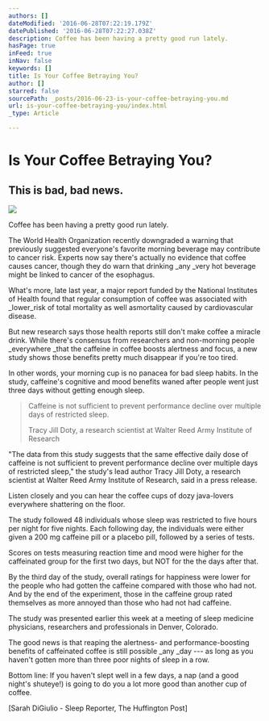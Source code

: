 ```yaml
---
authors: []
dateModified: '2016-06-28T07:22:19.179Z'
datePublished: '2016-06-28T07:22:27.038Z'
description: Coffee has been having a pretty good run lately.
hasPage: true
inFeed: true
inNav: false
keywords: []
title: Is Your Coffee Betraying You?
author: []
starred: false
sourcePath: _posts/2016-06-23-is-your-coffee-betraying-you.md
url: is-your-coffee-betraying-you/index.html
_type: Article

---
```

# Is Your Coffee Betraying You?

## This is bad, bad news.
![](https://imgflo.herokuapp.com/graph/vahj1ThiexotieMo/7f829e172b50a4ee560c159d8502cddd/croprotate.jpg?cropheight=4816&cropwidth=7211&degrees=0&input=https://the-grid-user-content.s3-us-west-2.amazonaws.com/ec4977bd-7eb0-4631-a273-14abd56ef3bf.jpg&x=0&y=0)

Coffee has been having a pretty good run lately.

The World Health Organization recently downgraded a warning that previously suggested everyone's favorite morning beverage may contribute to cancer risk. Experts now say there's actually no evidence that coffee causes cancer, though they do warn that drinking _any _very hot beverage might be linked to cancer of the esophagus.

What's more, late last year, a major report funded by the National Institutes of Health found that regular consumption of coffee was associated with _lower_risk of total mortality as well asmortality caused by cardiovascular disease.

But new research says those health reports still don't make coffee a miracle drink. While there's consensus from researchers and non-morning people _everywhere _that the caffeine in coffee boosts alertness and focus, a new study shows those benefits pretty much disappear if you're too tired.

In other words, your morning cup is no panacea for bad sleep habits. In the study, caffeine's cognitive and mood benefits waned after people went just three days without getting enough sleep.

> Caffeine is not sufficient to prevent performance decline over multiple days of restricted sleep.
> 
> Tracy Jill Doty, a research scientist at Walter Reed Army Institute of Research

"The data from this study suggests that the same effective daily dose of caffeine is not sufficient to prevent performance decline over multiple days of restricted sleep," the study's lead author Tracy Jill Doty, a research scientist at Walter Reed Army Institute of Research, said in a press release.

Listen closely and you can hear the coffee cups of dozy java-lovers everywhere shattering on the floor.

The study followed 48 individuals whose sleep was restricted to five hours per night for five nights. Each following day, the individuals were either given a 200 mg caffeine pill or a placebo pill, followed by a series of tests.

Scores on tests measuring reaction time and mood were higher for the caffeinated group for the first two days, but NOT for the the days after that.

By the third day of the study, overall ratings for happiness were lower for the people who had gotten the caffeine compared with those who had not. And by the end of the experiment, those in the caffeine group rated themselves as more annoyed than those who had not had caffeine.

The study was presented earlier this week at a meeting of sleep medicine physicians, researchers and professionals in Denver, Colorado.

The good news is that reaping the alertness- and performance-boosting benefits of caffeinated coffee is still possible _any _day --- as long as you haven't gotten more than three poor nights of sleep in a row.

Bottom line: If you haven't slept well in a few days, a nap (and a good night's shuteye!) is going to do you a lot more good than another cup of coffee.

\[Sarah DiGiulio - Sleep Reporter, The Huffington Post\]